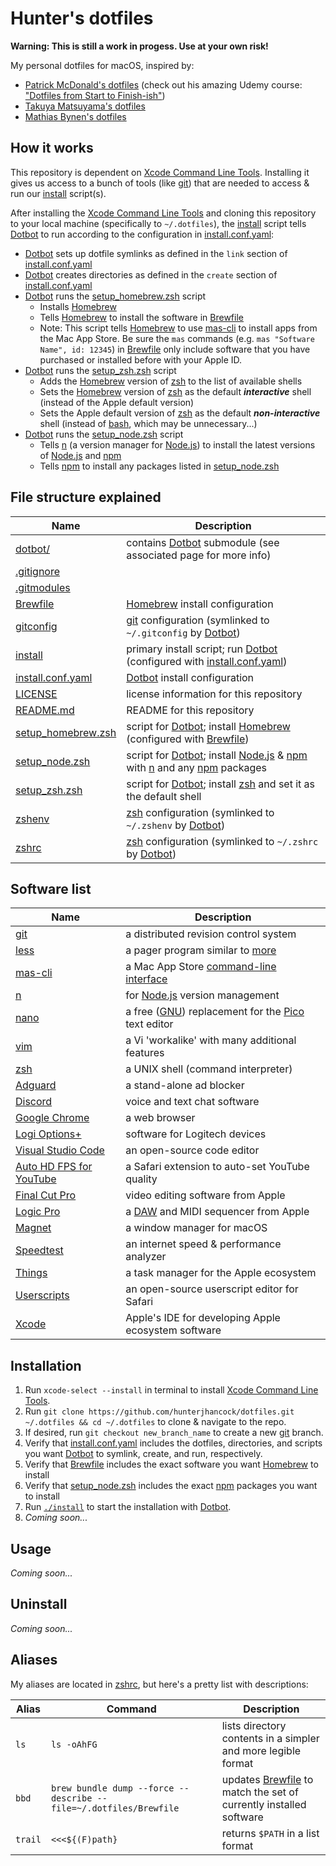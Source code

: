 # Hunter's dotfiles

**Warning: This is still a work in progess. Use at your own risk!**

My personal dotfiles for macOS, inspired by:

- [Patrick McDonald's dotfiles](https://github.com/eieioxyz/dotfiles_macos) (check out his amazing Udemy course: ["Dotfiles from Start to Finish-ish"](https://www.udemy.com/share/1043Ta3@fWYLq4xuDOzVCe1n-FaqtWDKj3GC3nhuomzNqQF4nzT-7OwA669olDFasO7t_S53Tw==/))
- [Takuya Matsuyama's dotfiles](https://github.com/craftzdog/dotfiles-public)
- [Mathias Bynen's dotfiles](https://github.com/mathiasbynens/dotfiles)

## How it works

This repository is dependent on [Xcode Command Line Tools](https://developer.apple.com/library/archive/technotes/tn2339/_index.html#//apple_ref/doc/uid/DTS40014588-CH1-WHAT_IS_THE_COMMAND_LINE_TOOLS_PACKAGE_). Installing it gives us access to a bunch of tools (like [git](https://git-scm.com)) that are needed to access & run our [install](install) script(s).

After installing the [Xcode Command Line Tools](https://developer.apple.com/library/archive/technotes/tn2339/_index.html#//apple_ref/doc/uid/DTS40014588-CH1-WHAT_IS_THE_COMMAND_LINE_TOOLS_PACKAGE_) and cloning this repository to your local machine (specifically to `~/.dotfiles`), the [install](install) script tells [Dotbot](https://github.com/anishathalye/dotbot) to run according to the configuration in [install.conf.yaml](install.conf.yaml):

- [Dotbot](https://github.com/anishathalye/dotbot) sets up dotfile symlinks as defined in the `link` section of [install.conf.yaml](install.conf.yaml)
- [Dotbot](https://github.com/anishathalye/dotbot) creates directories as defined in the `create` section of [install.conf.yaml](install.conf.yaml)
- [Dotbot](https://github.com/anishathalye/dotbot) runs the [setup_homebrew.zsh](setup_homebrew.zsh) script
  - Installs [Homebrew](https://brew.sh)
  - Tells [Homebrew](https://brew.sh) to install the software in [Brewfile](Brewfile)
  - Note: This script tells [Homebrew](https://brew.sh) to use [mas-cli](https://github.com/mas-cli/mas) to install apps from the Mac App Store. Be sure the `mas` commands (e.g. `mas "Software Name", id: 12345`) in [Brewfile](Brewfile) only include software that you have purchased or installed before with your Apple ID.
- [Dotbot](https://github.com/anishathalye/dotbot) runs the [setup_zsh.zsh](setup_zsh.zsh) script
  - Adds the [Homebrew](https://brew.sh) version of [zsh](https://zsh.sourceforge.io) to the list of available shells
  - Sets the [Homebrew](https://brew.sh) version of [zsh](https://zsh.sourceforge.io) as the default **_interactive_** shell (instead of the Apple default version)
  - Sets the Apple default version of [zsh](https://zsh.sourceforge.io) as the default **_non-interactive_** shell (instead of [bash](https://www.gnu.org/software/bash/), which may be unnecessary...)
- [Dotbot](https://github.com/anishathalye/dotbot) runs the [setup_node.zsh](setup_node.zsh) script
  - Tells [n](https://github.com/tj/n) (a version manager for [Node.js](https://nodejs.org/en/)) to install the latest versions of [Node.js](https://nodejs.org/en/) and [npm](https://www.npmjs.com)
  - Tells [npm](https://www.npmjs.com) to install any packages listed in [setup_node.zsh](setup_node.zsh)

## File structure explained

| Name                                     | Description                                                                                                                                                                                                           |
| ---------------------------------------- | --------------------------------------------------------------------------------------------------------------------------------------------------------------------------------------------------------------------- |
| [dotbot/](dotbot/)                       | contains [Dotbot](https://github.com/anishathalye/dotbot) submodule (see associated page for more info)                                                                                                               |
| [.gitignore](.gitignore)                 |                                                                                                                                                                                                                       |
| [.gitmodules](.gitmodules)               |                                                                                                                                                                                                                       |
| [Brewfile](Brewfile)                     | [Homebrew](https://brew.sh) install configuration                                                                                                                                                                     |
| [gitconfig](gitconfig)                   | [git](https://git-scm.com) configuration (symlinked to `~/.gitconfig` by [Dotbot](https://github.com/anishathalye/dotbot))                                                                                            |
| [install](install)                       | primary install script; run [Dotbot](https://github.com/anishathalye/dotbot) (configured with [install.conf.yaml](install.conf.yaml))                                                                                 |
| [install.conf.yaml](install.conf.yaml)   | [Dotbot](https://github.com/anishathalye/dotbot) install configuration                                                                                                                                                |
| [LICENSE](LICENSE)                       | license information for this repository                                                                                                                                                                               |
| [README.md](README.md)                   | README for this repository                                                                                                                                                                                            |
| [setup_homebrew.zsh](setup_homebrew.zsh) | script for [Dotbot](https://github.com/anishathalye/dotbot); install [Homebrew](https://brew.sh) (configured with [Brewfile](Brewfile))                                                                               |
| [setup_node.zsh](setup_node.zsh)         | script for [Dotbot](https://github.com/anishathalye/dotbot); install [Node.js](https://nodejs.org/en/) & [npm](https://www.npmjs.com) with [n](https://github.com/tj/n) and any [npm](https://www.npmjs.com) packages |
| [setup_zsh.zsh](setup_zsh.zsh)           | script for [Dotbot](https://github.com/anishathalye/dotbot); install [zsh](https://zsh.sourceforge.io) and set it as the default shell                                                                                |
| [zshenv](zshenv)                         | [zsh](https://zsh.sourceforge.io) configuration (symlinked to `~/.zshenv` by [Dotbot](https://github.com/anishathalye/dotbot))                                                                                        |
| [zshrc](zshrc)                           | [zsh](https://zsh.sourceforge.io) configuration (symlinked to `~/.zshrc` by [Dotbot](https://github.com/anishathalye/dotbot))                                                                                         |

## Software list

| Name                                                                                          | Description                                                                                                                   |
| --------------------------------------------------------------------------------------------- | ----------------------------------------------------------------------------------------------------------------------------- |
| [git](https://git-scm.com)                                                                    | a distributed revision control system                                                                                         |
| [less](https://www.greenwoodsoftware.com/less/)                                               | a pager program similar to [more](<https://en.wikipedia.org/wiki/More_(command)>)                                             |
| [mas-cli](https://github.com/mas-cli/mas)                                                     | a Mac App Store [command-line interface](https://en.wikipedia.org/wiki/Command-line_interface)                                |
| [n](https://github.com/tj/n)                                                                  | for [Node.js](https://nodejs.org/en/) version management                                                                      |
| [nano](https://www.nano-editor.org)                                                           | a free ([GNU](https://www.gnu.org)) replacement for the [Pico](https://www.uic.edu/depts/accc/software/pine/pico) text editor |
| [vim](https://www.vim.org)                                                                    | a Vi 'workalike' with many additional features                                                                                |
| [zsh](https://zsh.sourceforge.io)                                                             | a UNIX shell (command interpreter)                                                                                            |
| [Adguard](https://adguard.com/)                                                               | a stand-alone ad blocker                                                                                                      |
| [Discord](https://discord.com)                                                                | voice and text chat software                                                                                                  |
| [Google Chrome](https://www.google.com/chrome/)                                               | a web browser                                                                                                                 |
| [Logi Options+](https://www.logitech.com/en-us/software/logi-options-plus.html)               | software for Logitech devices                                                                                                 |
| [Visual Studio Code](https://code.visualstudio.com)                                           | an open-source code editor                                                                                                    |
| [Auto HD FPS for YouTube](https://apps.apple.com/us/app/auto-hd-fps-for-youtube/id1546729687) | a Safari extension to auto-set YouTube quality                                                                                |
| [Final Cut Pro](https://www.apple.com/final-cut-pro/)                                         | video editing software from Apple                                                                                             |
| [Logic Pro](https://www.apple.com/logic-pro/)                                                 | a [DAW](https://en.wikipedia.org/wiki/Digital_audio_workstation) and MIDI sequencer from Apple                                |
| [Magnet](https://magnet.crowdcafe.com)                                                        | a window manager for macOS                                                                                                    |
| [Speedtest](https://www.speedtest.net/about)                                                  | an internet speed & performance analyzer                                                                                      |
| [Things](https://culturedcode.com/things/)                                                    | a task manager for the Apple ecosystem                                                                                        |
| [Userscripts](https://github.com/quoid/userscripts#installation)                              | an open-source userscript editor for Safari                                                                                   |
| [Xcode](https://developer.apple.com/xcode/)                                                   | Apple's IDE for developing Apple ecosystem software                                                                           |

## Installation

1. Run `xcode-select --install` in terminal to install [Xcode Command Line Tools](https://developer.apple.com/library/archive/technotes/tn2339/_index.html#//apple_ref/doc/uid/DTS40014588-CH1-WHAT_IS_THE_COMMAND_LINE_TOOLS_PACKAGE_).
1. Run `git clone https://github.com/hunterjhancock/dotfiles.git ~/.dotfiles && cd ~/.dotfiles` to clone & navigate to the repo.
1. If desired, run `git checkout new_branch_name` to create a new [git](https://git-scm.com) branch.
1. Verify that [install.conf.yaml](install.conf.yaml) includes the dotfiles, directories, and scripts you want [Dotbot](https://github.com/anishathalye/dotbot) to symlink, create, and run, respectively.
1. Verify that [Brewfile](Brewfile) includes the exact software you want [Homebrew](https://brew.sh) to install
1. Verify that [setup_node.zsh](setup_node.zsh) includes the exact [npm](https://www.npmjs.com) packages you want to install
1. Run [`./install`](install) to start the installation with [Dotbot](https://github.com/anishathalye/dotbot).
1. *Coming soon...*

## Usage

*Coming soon...*

## Uninstall

*Coming soon...*

## Aliases

My aliases are located in [zshrc](zshrc), but here's a pretty list with descriptions:

| Alias   | Command                                                           | Description                                                           |
| ------- | ----------------------------------------------------------------- | --------------------------------------------------------------------- |
| `ls`    | `ls -oAhFG`                                                       | lists directory contents in a simpler and more legible format         |
| `bbd`   | `brew bundle dump --force --describe --file=~/.dotfiles/Brewfile` | updates [Brewfile](Brewfile) to match the set of currently installed software |
| `trail` | `<<<${(F)path}`                                                   | returns `$PATH` in a list format                                      |

